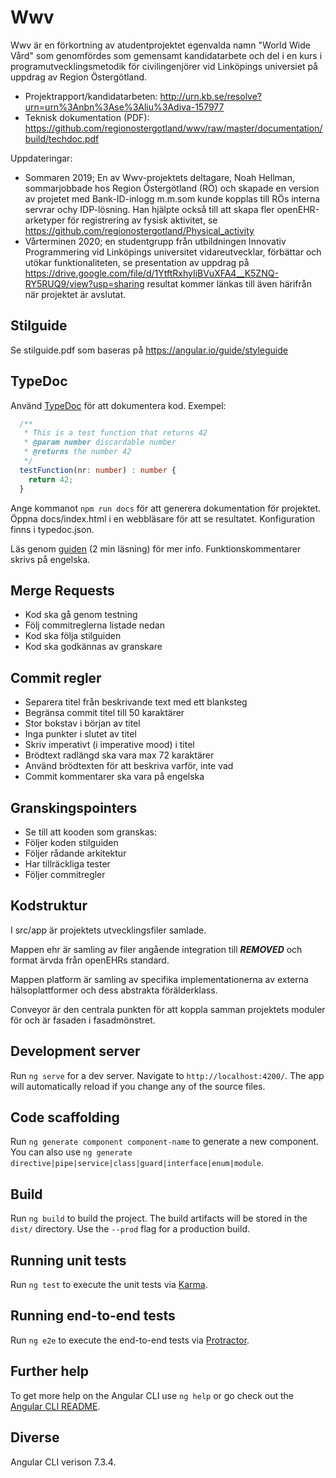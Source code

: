 # Wwv 
Wwv är en förkortning av atudentprojektet egenvalda namn "World Wide Vård" som genomfördes som gemensamt kandidatarbete och del i en kurs i programutvecklingsmetodik för civilingenjörer vid Linköpings universiet på uppdrag av Region Östergötland.

* Projektrapport/kandidatarbeten: http://urn.kb.se/resolve?urn=urn%3Anbn%3Ase%3Aliu%3Adiva-157977
* Teknisk dokumentation (PDF): https://github.com/regionostergotland/wwv/raw/master/documentation/build/techdoc.pdf

Uppdateringar:
- Sommaren 2019; En av Wwv-projektets deltagare, Noah Hellman, sommarjobbade hos Region Östergötland (RÖ) och skapade en version av projetet med Bank-ID-inlogg m.m.som kunde kopplas till RÖs interna servrar ochy IDP-lösning. Han hjälpte också till att skapa fler openEHR-arketyper för registrering av fysisk aktivitet, se https://github.com/regionostergotland/Physical_activity
- Vårterminen 2020; en studentgrupp från utbildningen Innovativ Programmering vid Linköpings universitet vidareutvecklar, förbättar och utökar funktionaliteten, se presentation av uppdrag på https://drive.google.com/file/d/1YtftRxhyIiBVuXFA4__K5ZNQ-RY5RUQ9/view?usp=sharing resultat kommer länkas till även härifrån när projektet är avslutat.

## Stilguide

Se stilguide.pdf som baseras på https://angular.io/guide/styleguide

## TypeDoc
Använd [TypeDoc](https://typedoc.org/)  för att dokumentera kod. Exempel:

```TypeScript
  /**
   * This is a test function that returns 42
   * @param number discardable number
   * @returns the number 42
   */
  testFunction(nr: number) : number {
    return 42;
  }
```

Ange kommanot `npm run docs` för att generera dokumentation för projektet. Öppna docs/index.html
i en webbläsare för att se resultatet. Konfiguration finns i typedoc.json.


Läs genom [guiden](https://typedoc.org/guides/doccomments/) (2 min läsning) för
mer info. Funktionskommentarer skrivs på engelska.


## Merge Requests
* Kod ska gå genom testning
* Följ commitreglerna listade nedan
* Kod ska följa stilguiden
* Kod ska godkännas av granskare


## Commit regler
* Separera titel från beskrivande text med ett blanksteg
* Begränsa commit titel till 50 karaktärer
* Stor bokstav i början av titel
* Inga punkter i slutet av titel
* Skriv imperativt (i imperative mood) i titel
* Brödtext radlängd ska vara max 72 karaktärer
* Använd brödtexten för att beskriva varför, inte vad     
* Commit kommentarer ska vara på engelska

## Granskingspointers
* Se till att kooden som granskas:
* Följer koden stilguiden
* Följer rådande arkitektur
* Har tillräckliga tester
* Följer commitregler

## Kodstruktur
I src/app är projektets utvecklingsfiler samlade.

Mappen ehr är samling av filer angående integration till ***REMOVED*** och format ärvda
från openEHRs standard.

Mappen platform är samling av specifika implementationerna av externa
hälsoplattformer och dess abstrakta förälderklass.

Conveyor är den centrala punkten för att koppla samman projektets moduler för
och är fasaden i fasadmönstret.

## Development server
Run `ng serve` for a dev server. Navigate to `http://localhost:4200/`. The app will automatically reload if you change any of the source files.

## Code scaffolding

Run `ng generate component component-name` to generate a new component. You can also use `ng generate directive|pipe|service|class|guard|interface|enum|module`.

## Build

Run `ng build` to build the project. The build artifacts will be stored in the `dist/` directory. Use the `--prod` flag for a production build.

## Running unit tests

Run `ng test` to execute the unit tests via [Karma](https://karma-runner.github.io).

## Running end-to-end tests

Run `ng e2e` to execute the end-to-end tests via [Protractor](http://www.protractortest.org/).

## Further help

To get more help on the Angular CLI use `ng help` or go check out the [Angular CLI README](https://github.com/angular/angular-cli/blob/master/README.md).

## Diverse
 Angular CLI verison 7.3.4.

